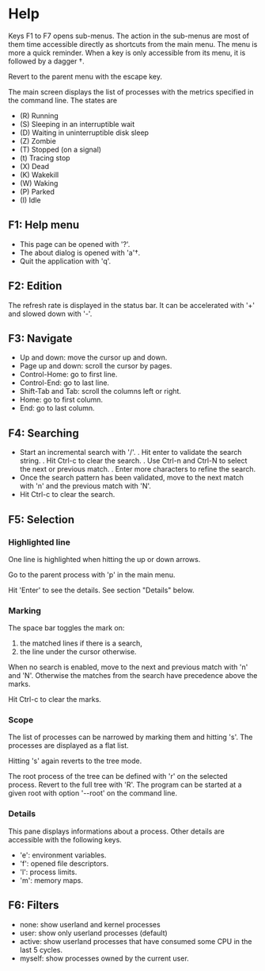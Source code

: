 # Help

Keys F1 to F7 opens sub-menus. The action in the sub-menus are most of them time accessible directly as shortcuts from the main menu. The menu is more a quick reminder. When a key is only accessible from its menu, it is followed by a dagger †.

Revert to the parent menu with the escape key.

The main screen displays the list of processes with the metrics specified in the command line. The states are

- (R) Running
- (S) Sleeping in an interruptible wait
- (D) Waiting in uninterruptible disk sleep
- (Z) Zombie
- (T) Stopped (on a signal)
- (t) Tracing stop
- (X) Dead
- (K) Wakekill
- (W) Waking
- (P) Parked
- (I) Idle

## F1: Help menu

- This page can be opened with '?'.
- The about dialog is opened with 'a'†.
- Quit the application with 'q'.

## F2: Edition

The refresh rate is displayed in the status bar. It can be accelerated with '+' and slowed down with '-'.

## F3: Navigate

- Up and down: move the cursor up and down.
- Page up and down: scroll the cursor by pages.
- Control-Home: go to first line.
- Control-End: go to last line.
- Shift-Tab and Tab: scroll the columns left or right.
- Home: go to first column.
- End: go to last column.

## F4: Searching

- Start an incremental search with '/'.
  . Hit enter to validate the search string.
  . Hit Ctrl-c to clear the search.
  . Use Ctrl-n and Ctrl-N to select the next or previous match.
  . Enter more characters to refine the search.
- Once the search pattern has been validated, move to the next match with 'n'
  and the previous match with 'N'.
- Hit Ctrl-c to clear the search.

## F5: Selection

### Highlighted line

One line is highlighted when hitting the up or down arrows.

Go to the parent process with 'p' in the main menu.

Hit 'Enter' to see the details. See section "Details" below.

### Marking

The space bar toggles the mark on:
1. the matched lines if there is a search,
2. the line under the cursor otherwise.

When no search is enabled, move to the next and previous match with 'n' and 'N'. Otherwise the matches from the search have precedence above the marks.

Hit Ctrl-c to clear the marks.

### Scope

The list of processes can be narrowed by marking them and hitting 's'. The processes are displayed as a flat list.

Hitting 's' again reverts to the tree mode.

The root process of the tree can be defined with 'r' on the selected process. Revert to the full tree with 'R'. The program can be started at a given root with option '--root' on the command line.

### Details

This pane displays informations about a process. Other details are accessible with the following keys.

- 'e': environment variables.
- 'f': opened file descriptors.
- 'l': process limits.
- 'm': memory maps.

## F6: Filters

- none: show userland and kernel processes
- user: show only userland processes (default)
- active: show userland processes that have consumed some CPU in the last 5 cycles.
- myself: show processes owned by the current user.
